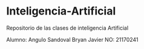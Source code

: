 # Inteligencia-Artificial
Repositorio de las clases de inteligencia Artificial

Alumno: Angulo Sandoval Bryan Javier
NO: 21170241
